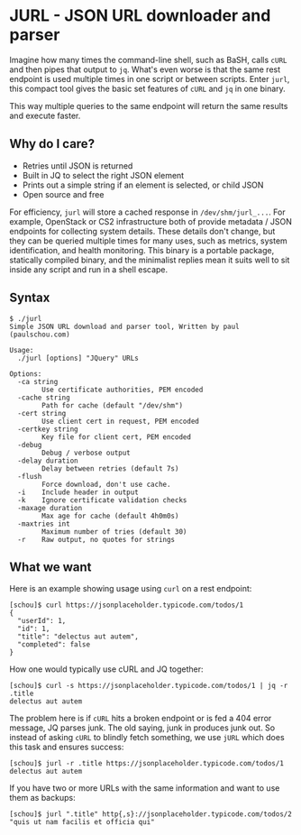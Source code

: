 # JURL - JSON URL downloader and parser

Imagine how many times the command-line shell, such as BaSH, calls `cURL` and
then pipes that output to `jq`.  What's even worse is that the same rest
endpoint is used multiple times in one script or between scripts.  Enter
`jurl`, this compact tool gives the basic set features of `cURL` and `jq` in
one binary.

This way multiple queries to the same endpoint will return the same results and
execute faster.

## Why do I care?

- Retries until JSON is returned
- Built in JQ to select the right JSON element
- Prints out a simple string if an element is selected, or child JSON
- Open source and free

For efficiency, `jurl` will store a cached response in `/dev/shm/jurl_...`.
For example, OpenStack or CS2 infrastructure both of provide metadata / JSON
endpoints for collecting system details.  These details don't change, but they
can be queried multiple times for many uses, such as metrics, system
identification, and health monitoring.  This binary is a portable package,
statically compiled binary, and the minimalist replies mean it suits well to
sit inside any script and run in a shell escape.


## Syntax

```
$ ./jurl
Simple JSON URL download and parser tool, Written by paul (paulschou.com)

Usage:
  ./jurl [options] "JQuery" URLs

Options:
  -ca string
        Use certificate authorities, PEM encoded
  -cache string
        Path for cache (default "/dev/shm")
  -cert string
        Use client cert in request, PEM encoded
  -certkey string
        Key file for client cert, PEM encoded
  -debug
        Debug / verbose output
  -delay duration
        Delay between retries (default 7s)
  -flush
        Force download, don't use cache.
  -i    Include header in output
  -k    Ignore certificate validation checks
  -maxage duration
        Max age for cache (default 4h0m0s)
  -maxtries int
        Maximum number of tries (default 30)
  -r    Raw output, no quotes for strings
```

## What we want

Here is an example showing usage using `curl` on a rest endpoint:
```
[schou]$ curl https://jsonplaceholder.typicode.com/todos/1
{
  "userId": 1,
  "id": 1,
  "title": "delectus aut autem",
  "completed": false
}
```

How one would typically use cURL and JQ together:
```
[schou]$ curl -s https://jsonplaceholder.typicode.com/todos/1 | jq -r .title
delectus aut autem
```

The problem here is if `cURL` hits a broken endpoint or is fed a 404 error
message, JQ parses junk.  The old saying, junk in produces junk out.  So
instead of asking `cURL` to blindly fetch something, we use `jURL` which does
this task and ensures success:

```
[schou]$ jurl -r .title https://jsonplaceholder.typicode.com/todos/1
delectus aut autem
```

If you have two or more URLs with the same information and want to use them
as backups:
```
[schou]$ jurl ".title" http{,s}://jsonplaceholder.typicode.com/todos/2
"quis ut nam facilis et officia qui"
```

